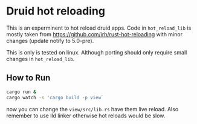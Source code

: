 # Druid hot reloading

This is an experminent to hot reload druid apps. Code in `hot_reload_lib` is mostly taken from https://github.com/irh/rust-hot-reloading with minor changes (update notify to 5.0-pre).

This is only is tested on linux. Although porting should only require small changes in `hot_reload_lib`.

## How to Run
```bash
cargo run &
cargo watch -s 'cargo build -p view`
```

now you can change the `view/src/lib.rs` have them live reload. Also remember to use lld linker otherwise hot reloads would be slow.

